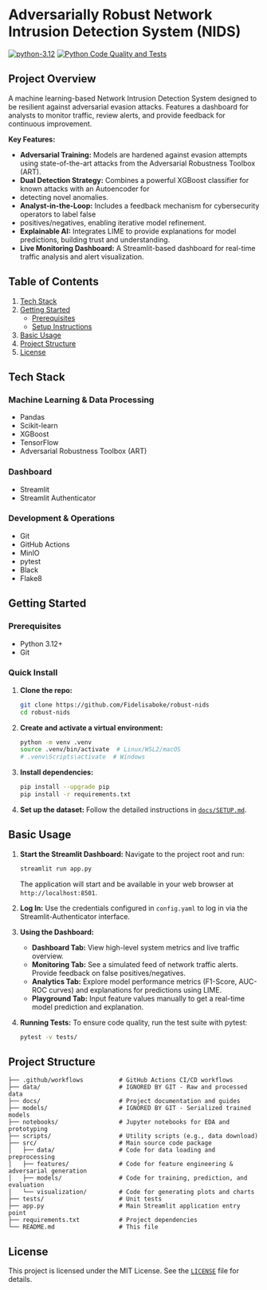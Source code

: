 # Adversarially Robust Network Intrusion Detection System (NIDS)

[![python-3.12](https://img.shields.io/badge/python-3.12%2B-blue)](https://www.python.org/)
[![Python Code Quality and Tests](https://github.com/Fidelisaboke/robust-nids/actions/workflows/test.yml/badge.svg)](https://github.com/Fidelisaboke/robust-nids/actions/workflows/test.yml)

## Project Overview
A machine learning-based Network Intrusion Detection System designed to be resilient against adversarial evasion attacks. 
Features a dashboard for analysts to monitor traffic, review alerts, and provide feedback for continuous improvement.

**Key Features:**
*   **Adversarial Training:** Models are hardened against evasion attempts using state-of-the-art attacks from the 
Adversarial Robustness Toolbox (ART).
*   **Dual Detection Strategy:** Combines a powerful XGBoost classifier for known attacks with an Autoencoder for 
* detecting novel anomalies.
*   **Analyst-in-the-Loop:** Includes a feedback mechanism for cybersecurity operators to label false 
* positives/negatives, enabling iterative model refinement.
*   **Explainable AI:** Integrates LIME to provide explanations for model predictions, building trust and understanding.
*   **Live Monitoring Dashboard:** A Streamlit-based dashboard for real-time traffic analysis and alert visualization.

## Table of Contents

1.  [Tech Stack](#tech-stack)
2.  [Getting Started](#getting-started)
    *   [Prerequisites](#prerequisites)
    *   [Setup Instructions](#setup-instructions)
3.  [Basic Usage](#basic-usage)
4.  [Project Structure](#project-structure)
5.  [License](#license)

## Tech Stack
### Machine Learning & Data Processing
- Pandas
- Scikit-learn
- XGBoost
- TensorFlow
- Adversarial Robustness Toolbox (ART)

### Dashboard
- Streamlit
- Streamlit Authenticator

### Development & Operations
- Git
- GitHub Actions
- MinIO
- pytest
- Black
- Flake8

## Getting Started

### Prerequisites

- Python 3.12+
- Git

### Quick Install

1.  **Clone the repo:**
    ```bash
    git clone https://github.com/Fidelisaboke/robust-nids
    cd robust-nids
    ```

2.  **Create and activate a virtual environment:**
    ```bash
    python -m venv .venv
    source .venv/bin/activate  # Linux/WSL2/macOS
    # .venv\Scripts\activate  # Windows
    ```

3.  **Install dependencies:**
    ```bash
    pip install --upgrade pip
    pip install -r requirements.txt
    ```

4.  **Set up the dataset:** Follow the detailed instructions in [`docs/SETUP.md`](docs/SETUP.md#data-setup-tii-ssrc-23-dataset).

## Basic Usage

1.  **Start the Streamlit Dashboard:**
    Navigate to the project root and run:
    ```bash
    streamlit run app.py
    ```
    The application will start and be available in your web browser at `http://localhost:8501`.

2.  **Log In:**
    Use the credentials configured in `config.yaml` to log in via the Streamlit-Authenticator interface.

3.  **Using the Dashboard:**
    *   **Dashboard Tab:** View high-level system metrics and live traffic overview.
    *   **Monitoring Tab:** See a simulated feed of network traffic alerts. Provide feedback on false positives/negatives.
    *   **Analytics Tab:** Explore model performance metrics (F1-Score, AUC-ROC curves) and explanations for predictions using LIME.
    *   **Playground Tab:** Input feature values manually to get a real-time model prediction and explanation.

4.  **Running Tests:**
    To ensure code quality, run the test suite with pytest:
    ```bash
    pytest -v tests/
    ```

## Project Structure

```
├── .github/workflows          # GitHub Actions CI/CD workflows
├── data/                      # IGNORED BY GIT - Raw and processed data
├── docs/                      # Project documentation and guides
├── models/                    # IGNORED BY GIT - Serialized trained models
├── notebooks/                 # Jupyter notebooks for EDA and prototyping
├── scripts/                   # Utility scripts (e.g., data download)
├── src/                       # Main source code package
│   ├── data/                  # Code for data loading and preprocessing
│   ├── features/              # Code for feature engineering & adversarial generation
│   ├── models/                # Code for training, prediction, and evaluation
│   └── visualization/         # Code for generating plots and charts
├── tests/                     # Unit tests
├── app.py                     # Main Streamlit application entry point
├── requirements.txt           # Project dependencies
└── README.md                  # This file
```

## License

This project is licensed under the MIT License. See the [`LICENSE`](LICENSE) file for details.
